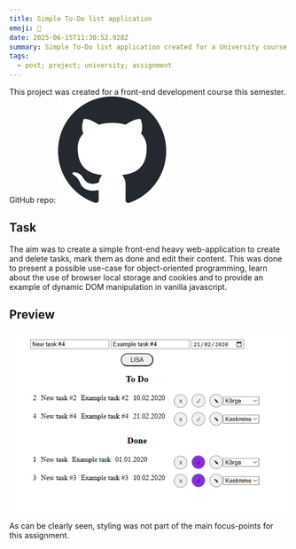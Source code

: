 ```yaml
---
title: Simple To-Do list application
emoji: 📌
date: 2025-06-15T11:30:52.928Z
summary: Simple To-Do list application created for a University course.
tags:
  - post; project; university; assignment
---
```

T﻿his project was created for a front-end development course this semester. GitHub repo: [![GitHub logo](/src/assets/img/github-mark.svg)](https://github.com/tammmatTLU/1tunnitoo)

## T﻿ask

T﻿he aim was to create a simple front-end heavy web-application to create and delete tasks, mark them as done and edit their content. This was done to present a possible use-case for object-oriented programming, learn about the use of browser local storage and cookies and to provide an example of dynamic DOM manipulation in vanilla javascript.

## P﻿review

![Preview of To-Do list application](/src/assets/img/image_2025-06-15_143828261.png "To-Do preview")

A﻿s can be clearly seen, styling was not part of the main focus-points for this assignment.

